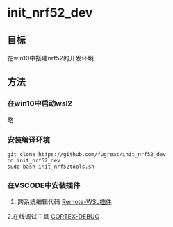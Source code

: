 # init_nrf52_dev


## 目标
在win10中搭建nrf52的开发环境

## 方法


### 在win10中启动wsl2
略


### 安装编译环境 

````
git clone https://github.com/fugreat/init_nrf52_dev
cd init_nrf52_dev
sudo bash init_nrf52tools.sh
````



### 在VSCODE中安装插件
1. 跨系统编辑代码
[Remote-WSL插件](https://marketplace.visualstudio.com/items?itemName=ms-vscode-remote.remote-wsl)

2.在线调试工具
[CORTEX-DEBUG](https://marketplace.visualstudio.com/items?itemName=marus25.cortex-debug)


